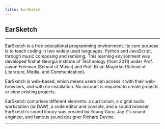 ```yaml
---
title: EarSketch
---
```

<!-- # EarSketch -->

## EarSketch

- - -

EarSketch is a free educational programming environment. Its core purpose is to teach coding in two widely used languages, Python and JavaScript, through music composing and remixing. This learning environment was developed first at Georgia Institute of Technology (from 2011) under Prof. Jason Freeman (School of Music) and Prof. Brian Magerko (School of Literature, Media, and Communication).

EarSketch is web-based, which means users can access it with their web-browsers, and with no installation. No account is required to create projects or view existing projects.

EarSketch comprises different elements: a curriculum, a digital audio workstation (or DAW), a code editor and console, and a sound browser. EarSketch's sound library was created by Young Guru, Jay Z's sound engineer, and famous sound designer Richard Devine.



- - -
